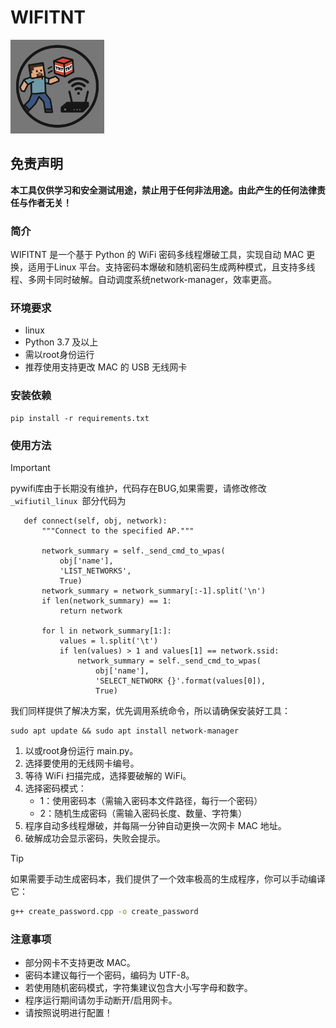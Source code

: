 # WIFITNT
<img src="./wifitnt-logo.jpg" width="150">

## 免责声明
**本工具仅供学习和安全测试用途，禁止用于任何非法用途。由此产生的任何法律责任与作者无关！**

### 简介
WIFITNT 是一个基于 Python 的 WiFi 密码多线程爆破工具，实现自动 MAC 更换，适用于Linux 平台。支持密码本爆破和随机密码生成两种模式，且支持多线程、多网卡同时破解。自动调度系统network-manager，效率更高。

### 环境要求
- linux
- Python 3.7 及以上
- 需以root身份运行
- 推荐使用支持更改 MAC 的 USB 无线网卡

### 安装依赖
```shell
pip install -r requirements.txt
```

### 使用方法
> [!IMPORTANT]
>pywifi库由于长期没有维护，代码存在BUG,如果需要，请修改修改 `_wifiutil_linux `部分代码为
>```
>    def connect(self, obj, network):
>        """Connect to the specified AP."""
>
>        network_summary = self._send_cmd_to_wpas(
>            obj['name'],
>            'LIST_NETWORKS',
>            True)
>        network_summary = network_summary[:-1].split('\n')
>        if len(network_summary) == 1:
>            return network
>
>        for l in network_summary[1:]:
>            values = l.split('\t')
>            if len(values) > 1 and values[1] == network.ssid:
>                network_summary = self._send_cmd_to_wpas(
>                    obj['name'],
>                    'SELECT_NETWORK {}'.format(values[0]),
>                    True)
>```                    
>我们同样提供了解决方案，优先调用系统命令，所以请确保安装好工具：
>```
>sudo apt update && sudo apt install network-manager
>```

1. 以或root身份运行 main.py。
2. 选择要使用的无线网卡编号。
3. 等待 WiFi 扫描完成，选择要破解的 WiFi。
4. 选择密码模式：
   - 1：使用密码本（需输入密码本文件路径，每行一个密码）
   - 2：随机生成密码（需输入密码长度、数量、字符集）
5. 程序自动多线程爆破，并每隔一分钟自动更换一次网卡 MAC 地址。
6. 破解成功会显示密码，失败会提示。

> [!TIP]
>如果需要手动生成密码本，我们提供了一个效率极高的生成程序，你可以手动编译它：
>```bash
>g++ create_password.cpp -o create_password
>```

### 注意事项
- 部分网卡不支持更改 MAC。
- 密码本建议每行一个密码，编码为 UTF-8。
- 若使用随机密码模式，字符集建议包含大小写字母和数字。
- 程序运行期间请勿手动断开/启用网卡。
- 请按照说明进行配置！